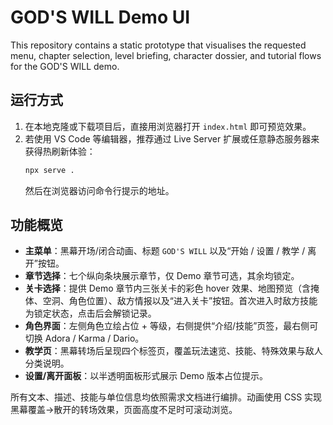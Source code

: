 # GOD'S WILL Demo UI

This repository contains a static prototype that visualises the requested menu, chapter selection, level briefing, character dossier, and tutorial flows for the GOD'S WILL demo.

## 运行方式

1. 在本地克隆或下载项目后，直接用浏览器打开 `index.html` 即可预览效果。
2. 若使用 VS Code 等编辑器，推荐通过 Live Server 扩展或任意静态服务器来获得热刷新体验：
   ```bash
   npx serve .
   ```
   然后在浏览器访问命令行提示的地址。

## 功能概览

- **主菜单**：黑幕开场/闭合动画、标题 `GOD'S WILL` 以及“开始 / 设置 / 教学 / 离开”按钮。
- **章节选择**：七个纵向条块展示章节，仅 Demo 章节可选，其余均锁定。
- **关卡选择**：提供 Demo 章节内三张关卡的彩色 hover 效果、地图预览（含掩体、空洞、角色位置）、敌方情报以及“进入关卡”按钮。首次进入时敌方技能为锁定状态，点击后会解锁记录。
- **角色界面**：左侧角色立绘占位 + 等级，右侧提供“介绍/技能”页签，最右侧可切换 Adora / Karma / Dario。
- **教学页**：黑幕转场后呈现四个标签页，覆盖玩法速览、技能、特殊效果与敌人分类说明。
- **设置/离开面板**：以半透明面板形式展示 Demo 版本占位提示。

所有文本、描述、技能与单位信息均依照需求文档进行编排。动画使用 CSS 实现黑幕覆盖→散开的转场效果，页面高度不足时可滚动浏览。
